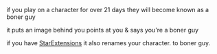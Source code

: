 if you play on a character for over 21 days they will become known as a boner guy

it puts an image behind you points at you & says you're a boner guy

if you have [StarExtensions](https://github.com/StarExtensions/StarExtensions) it also renames your character. to boner guy.
